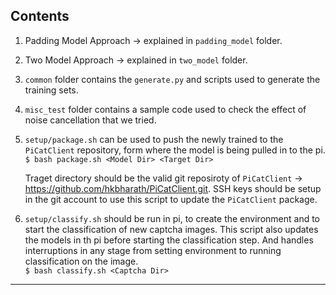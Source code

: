 ## Contents

1. Padding Model Approach -> explained in `padding_model` folder. 
2. Two Model Approach -> explained in `two_model` folder.
3. `common` folder contains the `generate.py` and scripts used to generate the training sets.
4. `misc_test` folder contains a sample code used to check the effect of noise cancellation that we tried.
5. `setup/package.sh` can be used to push the newly trained to the `PiCatClient` repository, form where the model is being pulled in to the pi.  
    `$ bash package.sh <Model Dir> <Target Dir>`  
      
    Traget directory should be the valid git reposiroty of `PiCatClient` -> https://github.com/hkbharath/PiCatClient.git. SSH keys should be setup in the git account to use this script to update the `PiCatClient` package.

6. `setup/classify.sh` should be run in pi, to create the environment and to start the classification of new captcha images. This script also updates the models in th pi before starting the classification step. And handles interruptions in any stage from setting environment to running classification on the image.  
    `$ bash classify.sh <Captcha Dir>`

-----------------------------------------